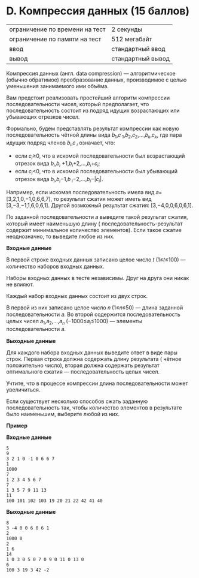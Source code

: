 # D. Компрессия данных (15 баллов)

|                                |                   |
|--------------------------------|-------------------|
| ограничение по времени на тест | 2 секунды         |
| ограничение по памяти на тест  | 512 мегабайт      |
| ввод                           | стандартный ввод  |
| вывод                          | стандартный вывод |

Компрессия данных (англ. data compression) — алгоритмическое (обычно обратимое) преобразование данных, производимое с
целью уменьшения занимаемого ими объёма.

Вам предстоит реализовать простейший алгоритм компрессии последовательности чисел, который предполагает, что
последовательность состоит из подряд идущих возрастающих или убывающих отрезков чисел.

Формально, будем представлять результат компрессии как новую последовательность чётной длины вида 𝑏<sub>1</sub>,𝑐<sub>
1</sub>,𝑏<sub>2</sub>,𝑐<sub>2</sub>,…,𝑏<sub>𝑘</sub>,𝑐<sub>𝑘</sub>, где пара идущих подряд членов 𝑏<sub>𝑖</sub>,𝑐<sub>
𝑖</sub> означает, что:

* если 𝑐<sub>𝑖</sub>≥0, что в искомой последовательности был возрастающий отрезок вида 𝑏<sub>𝑖</sub>,𝑏<sub>𝑖</sub>
  +1,𝑏<sub>𝑖</sub>+2,…,𝑏<sub>𝑖</sub>+𝑐<sub>𝑖</sub>;
* если 𝑐<sub>𝑖</sub><0, что в искомой последовательности был убывающий отрезок вида 𝑏<sub>𝑖</sub>,𝑏<sub>𝑖</sub>−1,𝑏<sub>
  𝑖</sub>−2,…,𝑏<sub>𝑖</sub>−|𝑐<sub>𝑖</sub>|.

Например, если искомая последовательность имела вид 𝑎=[3,2,1,0,−1,0,6,6,7], то результат сжатия может иметь
вид [3,−3,−1,1,6,0,6,1]. Другой возможный результат сжатия: [3,−4,0,0,6,0,6,1].

По заданной последовательности 𝑎 выведите такой результат сжатия, который имеет наименьшую длину (
последовательность-результат содержит минимальное количество элементов). Если такое сжатие неоднозначно, то выведите
любое из них.

**Входные данные**

В первой строке входных данных записано целое число 𝑡 (1≤𝑡≤100) — количество наборов входных данных.

Наборы входных данных в тесте независимы. Друг на друга они никак не влияют.

Каждый набор входных данных состоит из двух строк.

В первой из них записано целое число 𝑛 (1≤𝑛≤50) — длина заданной последовательности 𝑎. Во второй содержится
последовательность целых чисел 𝑎<sub>1</sub>,𝑎<sub>2</sub>,…,𝑎<sub>𝑛</sub> (−1000≤𝑎<sub>𝑖</sub>≤1000) — элементы
последовательности 𝑎.

**Выходные данные**

Для каждого набора входных данных выведите ответ в виде пары строк. Первая строка должна содержать длину результата (
чётное положительно число), вторая должна содержать результат оптимального сжатия — последовательность целых чисел.

Учтите, что в процессе компрессии длина последовательности может увеличиться.

Если существует несколько способов сжать заданную последовательность так, чтобы количество элементов в результате было
наименьшим, выберите любой из них.

**Пример**

**Входные данные**

```
5
9
3 2 1 0 -1 0 6 6 7
1
1000
7
1 2 3 4 5 6 7
7
1 3 5 7 9 11 13
11
100 101 102 103 19 20 21 22 42 41 40
```

**Выходные данные**

```
8
3 -4 0 0 6 0 6 1
2
1000 0
2
1 6
14
1 0 3 0 5 0 7 0 9 0 11 0 13 0
6
100 3 19 3 42 -2
```